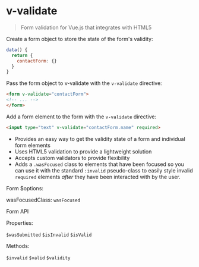 # v-validate

> Form validation for Vue.js that integrates with HTML5

Create a form object to store the state of the form's validity:

```js
data() {
  return {
    contactForm: {}
  }
}
```

Pass the form object to v-validate with the `v-validate` directive:

```html
<form v-validate="contactForm">
<!-- ... -->
</form>
```

Add a form element to the form with the `v-validate` directive:

```html
<input type="text" v-validate="contactForm.name" required>
```

* Provides an easy way to get the validity state of a form and individual form
  elements
* Uses HTML5 validation to provide a lightweight solution
* Accepts custom validators to provide flexibility
* Adds a `.wasFocused` class to elements that have been focused so you can use
  it with the standard `:invalid` pseudo-class to easily style invalid
  `required` elements *after* they have been interacted with by the user.

Form $options:

wasFocusedClass: `wasFocused`

Form API

Properties:

`$wasSubmitted`
`$isInvalid`
`$isValid`

Methods:

`$invalid`
`$valid`
`$validity`
